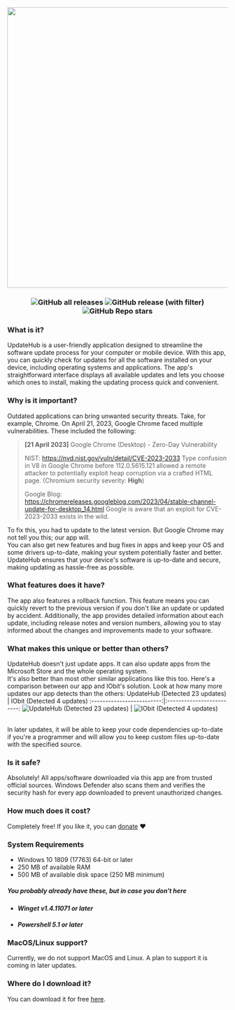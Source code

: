 <div align="center">
	<img src="https://raw.githubusercontent.com/KK-Designs/UpdateHub/main/images/header.png" width="640" />
</div>

<h3>
	<div align="center">
		<img alt="GitHub all releases" src="https://img.shields.io/github/downloads/KK-Designs/UpdateHub/total?style=for-the-badge&color=0e8bff&link=https%3A%2F%2Fgithub.com%2FKK-Designs%2FUpdateHub%2Freleases%2Flatest">
		<img alt="GitHub release (with filter)" src="https://img.shields.io/github/v/release/KK-Designs/UpdateHub?style=for-the-badge&color=%233fb950&link=https%3A%2F%2Fgithub.com%2FKK-Designs%2FUpdateHub%2Freleases%2Flatest">
		<img alt="GitHub Repo stars" src="https://img.shields.io/github/stars/KK-Designs/UpdateHub?style=for-the-badge&color=%23e3b341">
	</div>
</h3>

### What is it?

UpdateHub is a user-friendly application designed to streamline the software update process for your computer or mobile device. With this app, you can quickly check for updates for all the software installed on your device, including operating systems and applications. The app's straightforward interface displays all available updates and lets you choose which ones to install, making the updating process quick and convenient.

### Why is it important?

Outdated applications can bring unwanted security threats. Take, for example, Chrome. On April 21, 2023, Google Chrome faced multiple vulnerabilities. These included the following:

> **[21 April 2023]** Google Chrome (Desktop) - Zero-Day Vulnerability
>
> NIST: https://nvd.nist.gov/vuln/detail/CVE-2023-2033
> Type confusion in V8 in Google Chrome before 112.0.5615.121 allowed a remote attacker to potentially exploit heap corruption via a crafted HTML page. (Chromium security severity: **High**)
>
> Google Blog: https://chromereleases.googleblog.com/2023/04/stable-channel-update-for-desktop_14.html
> Google is aware that an exploit for CVE-2023-2033 exists in the wild.
>
To fix this, you had to update to the latest version. But Google Chrome may not tell you this; our app will.
\
You can also get new features and bug fixes in apps and keep your OS and some drivers up-to-date, making your system potentially faster and better.
\
UpdateHub ensures that your device's software is up-to-date and secure, making updating as hassle-free as possible.

### What features does it have?

The app also features a rollback function. This feature means you can quickly revert to the previous version if you don't like an update or updated by accident.
Additionally, the app provides detailed information about each update, including release notes and version numbers, allowing you to stay informed about the changes and improvements made to your software.

### What makes this unique or better than others?
UpdateHub doesn't just update apps. It can also update apps from the Microsoft Store and the whole operating system.
\
It's also better than most other similar applications like this too. Here's a comparison between our app and IObit's solution. Look at how many more updates our app detects than the others:
UpdateHub (Detected 23 updates)            |  IObit (Detected 4 updates)
:-------------------------:|:-------------------------:
![UpdateHub (Detected 23 updates)](https://raw.githubusercontent.com/KK-Designs/UpdateHub/main/images/UpdateHub.png)  |  ![IObit (Detected 4 updates)](https://raw.githubusercontent.com/KK-Designs/UpdateHub/main/images/IObit.png)

\
In later updates, it will be able to keep your code dependencies up-to-date if you're a programmer and will allow you to keep custom files up-to-date with the specified source.

### Is it safe?
Absolutely! All apps/software downloaded via this app are from trusted official sources. Windows Defender also scans them and verifies the security hash for every app downloaded to prevent unauthorized changes.

### How much does it cost?
Completely free! If you like it, you can [donate](https://www.paypal.com/donate/?hosted_button_id=SRVM3LAZ3WBL8 "Donate") ❤️

### System Requirements
- Windows 10 1809 (17763) 64-bit or later
- 250 MB of available RAM
- 500 MB of available disk space (250 MB minimum)

<h5>You probably already have these, but in case you don't here</h5>
<ul>
	<li><h5>Winget v1.4.11071 or later
	<li><h5>Powershell 5.1 or later</h5></li>
</ul>

### MacOS/Linux support?

Currently, we do not support MacOS and Linux. A plan to support it is coming in later updates.

### Where do I download it?
You can download it for free [here](https://github.com/KK-Designs/UpdateHub/releases/latest "Download latest version").

<!--
UpdateHub is a user-friendly application designed to streamline the software update process for your computer or mobile device. With this app, you can quickly check for updates for all the software installed on your device, including operating systems and applications. The app's straightforward interface displays all available updates and lets you choose which ones to install, making the updating process quick and convenient.

The app also features a rollback function. This feature means you can quickly revert to the previous version if you don't like an update or updated by accident.

Additionally, the app provides detailed information about each update, including release notes and version numbers, allowing you to stay informed about the changes and improvements made to your software.

UpdateHub ensures that your device's software is up-to-date and secure, making updating as hassle-free as possible.
-->
